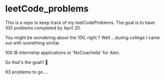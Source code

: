 # leetCode_problems

This is a repo to keep track of my leetCodeProblems. The goal is to have 100 problems completed by April 20.

You might be wondering about the 100, right ? Well ...during college I came out with something similar.

100 IB internship applications or 'NoCoachella' for Alex.


So that's the goal!! 🎡

93 problems to go....
